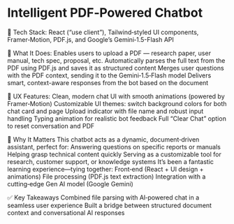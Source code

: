 # Intelligent PDF‑Powered Chatbot
📌 Tech Stack: React (“use client”), Tailwind‑styled UI components, Framer‑Motion, PDF.js, and Google’s Gemini‑1.5-Flash API

📌 What It Does:
Enables users to upload a PDF — research paper, user manual, tech spec, proposal, etc.
Automatically parses the full text from the PDF using PDF.js and saves it as structured content
Merges user questions with the PDF context, sending it to the Gemini‑1.5‑Flash model
Delivers smart, context-aware responses from the bot based on the document

📌 UX Features:
Clean, modern chat UI with smooth animations (powered by Framer‑Motion)
Customizable UI themes: switch background colors for both chat card and page
Upload indicator with file name and robust input handling
Typing animation for realistic bot feedback
Full “Clear Chat” option to reset conversation and PDF

🌟 Why It Matters
This chatbot acts as a dynamic, document‑driven assistant, perfect for:
Answering questions on specific reports or manuals
Helping grasp technical content quickly
Serving as a customizable tool for research, customer support, or knowledge systems
It’s been a fantastic learning experience—tying together:
Front‑end (React + UI design + animations)
File processing (PDF.js text extraction)
Integration with a cutting‑edge Gen AI model (Google Gemini)

✅ Key Takeaways
Combined file parsing with AI‑powered chat in a seamless user experience
Built a bridge between structured document context and conversational AI responses


